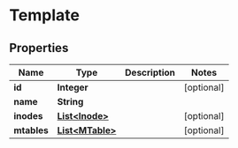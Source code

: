 # Template

## Properties
Name | Type | Description | Notes
------------ | ------------- | ------------- | -------------
**id** | **Integer** |  |  [optional]
**name** | **String** |  | 
**inodes** | [**List&lt;Inode&gt;**](Inode.md) |  |  [optional]
**mtables** | [**List&lt;MTable&gt;**](MTable.md) |  |  [optional]
